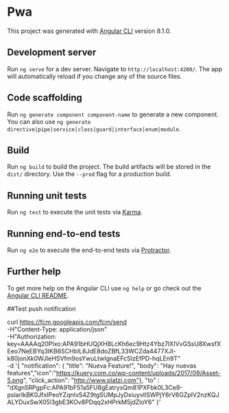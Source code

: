 # Pwa

This project was generated with [Angular CLI](https://github.com/angular/angular-cli) version 8.1.0.

## Development server

Run `ng serve` for a dev server. Navigate to `http://localhost:4200/`. The app will automatically reload if you change any of the source files.

## Code scaffolding

Run `ng generate component component-name` to generate a new component. You can also use `ng generate directive|pipe|service|class|guard|interface|enum|module`.

## Build

Run `ng build` to build the project. The build artifacts will be stored in the `dist/` directory. Use the `--prod` flag for a production build.

## Running unit tests

Run `ng test` to execute the unit tests via [Karma](https://karma-runner.github.io).

## Running end-to-end tests

Run `ng e2e` to execute the end-to-end tests via [Protractor](http://www.protractortest.org/).

## Further help

To get more help on the Angular CLI use `ng help` or go check out the [Angular CLI README](https://github.com/angular/angular-cli/blob/master/README.md).


##Test push notification

curl https://fcm.googleapis.com/fcm/send \
  -H"Content-Type: application/json" \
	-H"Authorization: key=AAAAq20PIxo:APA91bHUQjXH8LcKh6ec9Htz4Ybz7IXIVvGSsU8XwsfXEeo7NeEBYq3IKB6SCHblL8JdE8doZBfL33WCZda4477XJl-k80jonXk0WJleHSVfm9osYwuLtwIgnaEFcSlzEfPD-hqLEn9T" \
-d '{ "notification": { "title": "Nueva Feature!", "body": "Hay nuevas features","icon":"https://kuery.com.co/wp-content/uploads/2017/09/Asset-5.png", "click_action": "http://www.platzi.com"}, "to" : "dXgn5RPgpFc:APA91bF51a5FU8gEatrysQm81PXFbk0L3Ce9-pslarIkBK0JfxIPeoYZqnlvS4Z9tgSUMpJyDxiuyvIlSWPjY6rV6GZpIV2nzKQJALYDuxSwX05l3gbE3KOv8PDqq2xHPrkM5jdZIoY6"
}'
